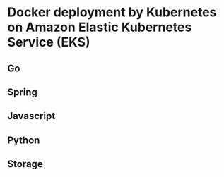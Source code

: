 # Docker deployment by Kubernetes on Amazon Elastic Kubernetes Service (EKS)

## Go

## Spring

## Javascript

## Python

## Storage



